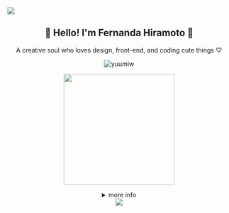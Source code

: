 <!-- Banner superior -->
<img src="https://capsule-render.vercel.app/api?type=waving&color=f4c6d7&height=100&section=header"/>

<h2 align="center">🌸 Hello! I'm <strong>Fernanda Hiramoto</strong> 🐾</h2>
<p align="center">A creative soul who loves design, front-end, and coding cute things ♡</p>

<p align="center">
  <img src="https://komarev.com/ghpvc/?username=yuumiw&style=flat-square&color=f4c6d7" alt="yuumiw" />
</p>

<!-- GIF fofo -->
<p align="center">
  <img src="https://i.pinimg.com/originals/38/83/8d/38838d2369fe10f9e3f03e92bde4883c.gif" width="250" />
</p>

<div align="center">
<details>
  <summary> more info</summary>
  <br>

  <div align="center">

  <!-- GitHub Stats -->
  <img height="160px" src="https://github-readme-stats.vercel.app/api?username=yuumiw&show_icons=true&theme=tokyonight&title_color=f4c6d7&icon_color=f4c6d7&text_color=ffffff&bg_color=0d1117" />
  <img height="160px" src="https://github-readme-stats.vercel.app/api/top-langs/?username=yuumiw&layout=compact&theme=tokyonight&title_color=f4c6d7&text_color=ffffff&bg_color=0d1117" />
  <img height="160px" src="https://github-readme-streak-stats.herokuapp.com?user=yuumiw&theme=tokyonight&ring=f4c6d7&fire=f4c6d7&currStreakLabel=f4c6d7" />

  <!-- Summary Cards -->
  <img src="https://github-profile-summary-cards.vercel.app/api/cards/profile-details?username=yuumiw&theme=tokyonight" />
  <img src="https://github-profile-summary-cards.vercel.app/api/cards/most-commit-language?username=yuumiw&theme=tokyonight" />

  <!-- Tech Stack -->
  <br>
  <p><strong>Languages & Tools</strong></p>
  <img src="https://cdn.jsdelivr.net/gh/devicons/devicon/icons/cplusplus/cplusplus-original.svg" width="40" />
  <img src="https://cdn.jsdelivr.net/gh/devicons/devicon/icons/photoshop/photoshop-plain.svg" width="40" />
  <img src="https://cdn.jsdelivr.net/gh/devicons/devicon/icons/figma/figma-original.svg" width="40" />
  <img src="https://cdn.jsdelivr.net/gh/devicons/devicon@latest/icons/mysql/mysql-original-wordmark.svg" width="40" />
  <img src="https://cdn.jsdelivr.net/gh/devicons/devicon@latest/icons/canva/canva-original.svg" width="40" />
  <img src="https://cdn.jsdelivr.net/gh/devicons/devicon@latest/icons/visualstudio/visualstudio-original.svg" width="40" />

  <!-- Socials -->
  <br><br>
  <p><strong>Let's connect!</strong></p>
  <a href="mailto:fefewe@sempreceub.com"><img src="https://img.shields.io/badge/Gmail-f4c6d7?style=for-the-badge&logo=gmail&logoColor=white"></a>
  <a href="https://instagram.com/softfawn.co"><img src="https://img.shields.io/badge/Instagram-f4c6d7?style=for-the-badge&logo=instagram&logoColor=white"></a>
  <a href="https://discord.com/users/@dilaceradas"><img src="https://img.shields.io/badge/Discord-f4c6d7?style=for-the-badge&logo=discord&logoColor=white"></a>



  </div>

</details>

<!-- Footer -->
<img src="https://capsule-render.vercel.app/api?type=waving&color=f4c6d7&height=100&section=footer"/>
